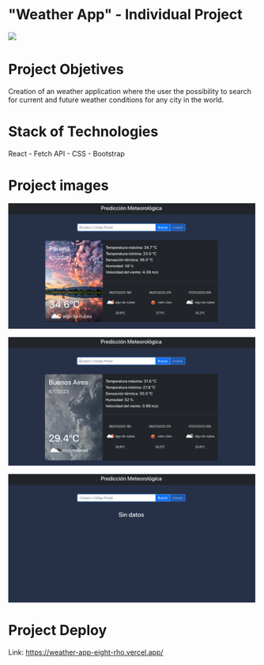 # "Weather App" - Individual Project

<p align='left'>
    <img src='https://www.lifeder.com/wp-content/uploads/2021/10/clima-tipos.jpg' width=400px</img>
</p>

# Project Objetives
Creation of an weather application where the user the possibility to search for current and future weather conditions for any city in the world.

# Stack of Technologies

React - Fetch API - CSS - Bootstrap

# Project images

<kbd>
<img src="https://github.com/micaelpicco/weather-app/blob/main/weather-app/public/Captura%20de%20Pantalla%202023-01-06%20a%20la(s)%2011.36.31.png" width=500 align="center"
 />
 </kbd>
<br></br>

<kbd>
 <img src="https://github.com/micaelpicco/weather-app/blob/main/weather-app/public/Captura%20de%20Pantalla%202023-01-06%20a%20la(s)%2011.36.46.png" width=500 align="center"
 />
 </kbd>
<br></br>

<kbd>
 <img src="https://github.com/micaelpicco/weather-app/blob/main/weather-app/public/Captura%20de%20Pantalla%202023-01-06%20a%20la(s)%2011.36.17.png" width=500 align="center"
 />
 </kbd>

# Project Deploy

Link: https://weather-app-eight-rho.vercel.app/
